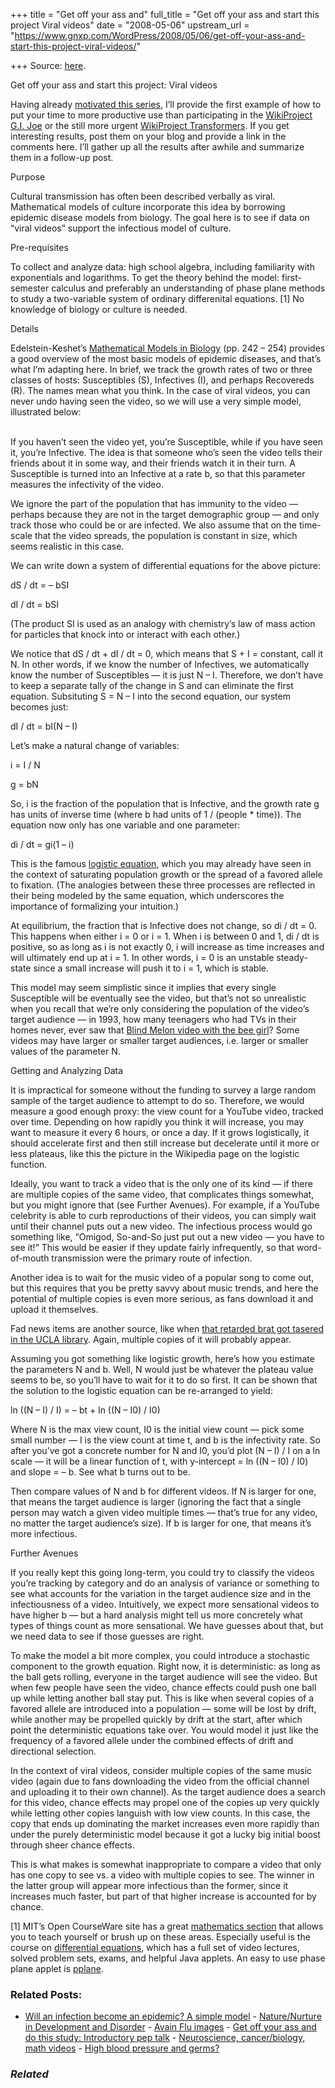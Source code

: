 +++
title = "Get off your ass and"
full_title = "Get off your ass and start this project Viral videos"
date = "2008-05-06"
upstream_url = "https://www.gnxp.com/WordPress/2008/05/06/get-off-your-ass-and-start-this-project-viral-videos/"

+++
Source: [here](https://www.gnxp.com/WordPress/2008/05/06/get-off-your-ass-and-start-this-project-viral-videos/).

Get off your ass and start this project: Viral videos

Having already [motivated this series](https://www.gnxp.com/blog/2008/05/get-off-your-ass-and-do-this-study.php), I’ll provide the first example of how to put your time to more productive use than participating in the [WikiProject G.I. Joe](https://en.wikipedia.org/wiki/WikiProject_G.I._Joe) or the still more urgent [WikiProject Transformers](https://en.wikipedia.org/wiki/Wikipedia:WikiProject_Transformers). If you get interesting results, post them on your blog and provide a link in the comments here. I’ll gather up all the results after awhile and summarize them in a follow-up post.

Purpose

Cultural transmission has often been described verbally as viral. Mathematical models of culture incorporate this idea by borrowing epidemic disease models from biology. The goal here is to see if data on “viral videos” support the infectious model of culture.

Pre-requisites

To collect and analyze data: high school algebra, including familiarity with exponentials and logarithms. To get the theory behind the model: first-semester calculus and preferably an understanding of phase plane methods to study a two-variable system of ordinary differenital equations. \[1\] No knowledge of biology or culture is needed.

Details

Edelstein-Keshet’s [Mathematical Models in Biology](https://www.amazon.com/Mathematical-Biology-Classics-Applied-Mathematics/dp/0898715547/ref=sr_1_1?ie=UTF8&s=books&qid=1210116659&sr=1-1) (pp. 242 – 254) provides a good overview of the most basic models of epidemic diseases, and that’s what I’m adapting here. In brief, we track the growth rates of two or three classes of hosts: Susceptibles (S), Infectives (I), and perhaps Recovereds (R). The names mean what you think. In the case of viral videos, you can never undo having seen the video, so we will use a very simple model, illustrated below:

[](https://www.gnxp.com/blog/uploaded_images/SI-773999.JPG)  
If you haven’t seen the video yet, you’re Susceptible, while if you have seen it, you’re Infective. The idea is that someone who’s seen the video tells their friends about it in some way, and their friends watch it in their turn. A Susceptible is turned into an Infective at a rate b, so that this parameter measures the infectivity of the video.

We ignore the part of the population that has immunity to the video — perhaps because they are not in the target demographic group — and only track those who could be or are infected. We also assume that on the time-scale that the video spreads, the population is constant in size, which seems realistic in this case.

We can write down a system of differential equations for the above picture:

dS / dt = – bSI

dI / dt = bSI

(The product SI is used as an analogy with chemistry’s law of mass action for particles that knock into or interact with each other.)

We notice that dS / dt + dI / dt = 0, which means that S + I = constant, call it N. In other words, if we know the number of Infectives, we automatically know the number of Susceptibles — it is just N – I. Therefore, we don’t have to keep a separate tally of the change in S and can eliminate the first equation. Subsituting S = N – I into the second equation, our system becomes just:

dI / dt = bI(N – I)

Let’s make a natural change of variables:

i = I / N

g = bN

So, i is the fraction of the population that is Infective, and the growth rate g has units of inverse time (where b had units of 1 / (people \* time)). The equation now only has one variable and one parameter:

di / dt = gi(1 – i)

This is the famous [logistic equation](https://en.wikipedia.org/wiki/Logistic_function), which you may already have seen in the context of saturating population growth or the spread of a favored allele to fixation. (The analogies between these three processes are reflected in their being modeled by the same equation, which underscores the importance of formalizing your intuition.)

At equilibrium, the fraction that is Infective does not change, so di / dt = 0. This happens when either i = 0 or i = 1. When i is between 0 and 1, di / dt is positive, so as long as i is not exactly 0, i will increase as time increases and will ultimately end up at i = 1. In other words, i = 0 is an unstable steady-state since a small increase will push it to i = 1, which is stable.

This model may seem simplistic since it implies that every single Susceptible will be eventually see the video, but that’s not so unrealistic when you recall that we’re only considering the population of the video’s target audience — in 1993, how many teenagers who had TVs in their homes never, ever saw that [Blind Melon video with the bee girl](https://www.youtube.com/watch?v=dYlAwvz8uwc)? Some videos may have larger or smaller target audiences, i.e. larger or smaller values of the parameter N.

Getting and Analyzing Data

It is impractical for someone without the funding to survey a large random sample of the target audience to attempt to do so. Therefore, we would measure a good enough proxy: the view count for a YouTube video, tracked over time. Depending on how rapidly you think it will increase, you may want to measure it every 6 hours, or once a day. If it grows logistically, it should accelerate first and then still increase but decelerate until it more or less plateaus, like this the picture in the Wikipedia page on the logistic function.

Ideally, you want to track a video that is the only one of its kind — if there are multiple copies of the same video, that complicates things somewhat, but you might ignore that (see Further Avenues). For example, if a YouTube celebrity is able to curb reproductions of their videos, you can simply wait until their channel puts out a new video. The infectious process would go something like, “Omigod, So-and-So just put out a new video — you have to see it!” This would be easier if they update fairly infrequently, so that word-of-mouth transmission were the primary route of infection.

Another idea is to wait for the music video of a popular song to come out, but this requires that you be pretty savvy about music trends, and here the potential of multiple copies is even more serious, as fans download it and upload it themselves.

Fad news items are another source, like when [that retarded brat got tasered in the UCLA library](https://www.youtube.com/watch?v=5g7zlJx9u2E). Again, multiple copies of it will probably appear.

Assuming you got something like logistic growth, here’s how you estimate the parameters N and b. Well, N would just be whatever the plateau value seems to be, so you’ll have to wait for it to do so first. It can be shown that the solution to the logistic equation can be re-arranged to yield:

ln ((N – I) / I) = – bt + ln ((N – I0) / I0)

Where N is the max view count, I0 is the initial view count — pick some small number — I is the view count at time t, and b is the infectivity rate. So after you’ve got a concrete number for N and I0, you’d plot (N – I) / I on a ln scale — it will be a linear function of t, with y-intercept = ln ((N – I0) / I0) and slope = – b. See what b turns out to be.

Then compare values of N and b for different videos. If N is larger for one, that means the target audience is larger (ignoring the fact that a single person may watch a given video multiple times — that’s true for any video, no matter the target audience’s size). If b is larger for one, that means it’s more infectious.

Further Avenues

If you really kept this going long-term, you could try to classify the videos you’re tracking by category and do an analysis of variance or something to see what accounts for the variation in the target audience size and in the infectiousness of a video. Intuitively, we expect more sensational videos to have higher b — but a hard analysis might tell us more concretely what types of things count as more sensational. We have guesses about that, but we need data to see if those guesses are right.

To make the model a bit more complex, you could introduce a stochastic component to the growth equation. Right now, it is deterministic: as long as the ball gets rolling, everyone in the target audience will see the video. But when few people have seen the video, chance effects could push one ball up while letting another ball stay put. This is like when several copies of a favored allele are introduced into a population — some will be lost by drift, while another may be propelled quickly by drift at the start, after which point the deterministic equations take over. You would model it just like the frequency of a favored allele under the combined effects of drift and directional selection.

In the context of viral videos, consider multiple copies of the same music video (again due to fans downloading the video from the official channel and uploading it to their own channel). As the target audience does a search for this video, chance effects may propel one of the copies up very quickly while letting other copies languish with low view counts. In this case, the copy that ends up dominating the market increases even more rapidly than under the purely deterministic model because it got a lucky big initial boost through sheer chance effects.

This is what makes is somewhat inappropriate to compare a video that only has one copy to see vs. a video with multiple copies to see. The winner in the latter group will appear more infectious than the former, since it increases much faster, but part of that higher increase is accounted for by chance.

\[1\] MIT’s Open CourseWare site has a great [mathematics section](http://ocw.mit.edu/OcwWeb/Mathematics/) that allows you to teach yourself or brush up on these areas. Especially useful is the course on [differential equations](http://ocw.mit.edu/OcwWeb/Mathematics/18-03Spring-2006/CourseHome/index.htm), which has a full set of video lectures, solved problem sets, exams, and helpful Java applets. An easy to use phase plane applet is [pplane](http://math.rice.edu/%7Edfield/dfpp.html).

### Related Posts:

- [Will an infection become an epidemic? A simple
  model](https://www.gnxp.com/WordPress/2007/03/28/will-an-infection-become-an-epidemic-a-simple-model/) - [Nature/Nurture in Development and
  Disorder](https://www.gnxp.com/WordPress/2006/08/03/nature-nurture-in-development-and-disorder/) - [Avain Flu
  images](https://www.gnxp.com/WordPress/2005/11/06/avain-flu-images/) - [Get off your ass and do this study: Introductory pep
  talk](https://www.gnxp.com/WordPress/2008/05/05/get-off-your-ass-and-do-this-study-introductory-pep-talk/) - [Neuroscience, cancer/biology, math
  videos](https://www.gnxp.com/WordPress/2007/07/29/neuroscience-cancer-biology-math-videos/) - [High blood pressure and
  germs?](https://www.gnxp.com/WordPress/2009/05/17/high-blood-pressure-and-germs/)

### *Related*

[](https://www.addtoany.com/add_to/facebook?linkurl=https%3A%2F%2Fwww.gnxp.com%2FWordPress%2F2008%2F05%2F06%2Fget-off-your-ass-and-start-this-project-viral-videos%2F&linkname=Get%20off%20your%20ass%20and%20start%20this%20project%3A%20Viral%20videos "Facebook")[](https://www.addtoany.com/add_to/twitter?linkurl=https%3A%2F%2Fwww.gnxp.com%2FWordPress%2F2008%2F05%2F06%2Fget-off-your-ass-and-start-this-project-viral-videos%2F&linkname=Get%20off%20your%20ass%20and%20start%20this%20project%3A%20Viral%20videos "Twitter")[](https://www.addtoany.com/add_to/email?linkurl=https%3A%2F%2Fwww.gnxp.com%2FWordPress%2F2008%2F05%2F06%2Fget-off-your-ass-and-start-this-project-viral-videos%2F&linkname=Get%20off%20your%20ass%20and%20start%20this%20project%3A%20Viral%20videos "Email")[](https://www.addtoany.com/share)
